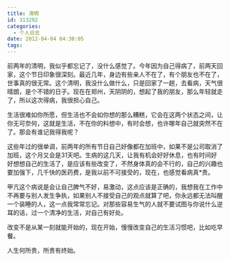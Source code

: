 ```yaml
---
title: 清明
id: 313292
categories:
  - 个人日志
date: 2012-04-04 04:30:05
tags:
---
```


前两年的清明，我似乎都忘记了，没什么感觉了。今年因为自己得病了，前两天回家，这个节日印象很深刻。最近几年，身边有些亲人不在了，有个朋友也不在了，世事真的很无常。这个清明，我没什么做什么，只是回家了一趟，去看病，天气很晴朗，是个不错的日子。现在在郑州，天阴阴的，想起了我的朋友，那么年轻就走了，所以这次得病，我很担心自己。

生活很难如你所愿，但生活也不会如你想的那么糟糕，它会在这两个状态之间，让你无可奈何，这就是生活，不在你的料想中，有时会想，也许哪年自己就突然不在了。那会有谁记我得我呢？

这些年过的很单调，前两年的所有节日自己好像都在加班中，如果不是公司取消了加班，这个月又会是31天吧。生病的这几天，让我有机会好好休息，也有时间好好想想自己的生活了，是应该有些改变了，不然身体真的会不行的，自己的兴趣也要加强下，几千快的医药费，是我以前不可接受的，现在，也感觉看病真*贵。

甲亢这个病说是会让自己脾气不好，易激动，这点应该是正确的，我想我在工作中不再要与别人发生争执，如果别人不接受自己的观点就算了吧，你永远都无法叫醒一个装睡的人，这一点我常常忘记。对那些容易生气的人就不要试图与你说什么逆耳的话，过一个清净的生活，对自己有好处。

改变不是从某一刻就能开始的，现在开始，慢慢改变自己的生活习惯吧，比如吃早餐。

人生何所贵，所贵有终始。
